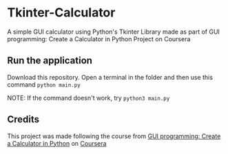 # Tkinter-Calculator

A simple GUI calculator using Python's Tkinter Library made as part of GUI programming: Create a Calculator in Python Project on Coursera

## Run the application

Download this repository. Open a terminal in the folder and then use this command `python main.py` 

NOTE: If the command doesn't work, try `python3 main.py`

## Credits

This project was made following the course from [GUI programming: Create a Calculator in Python](https://www.coursera.org/projects/gui-programming-calculator-python?) on [Coursera](https://www.coursera.org/)
